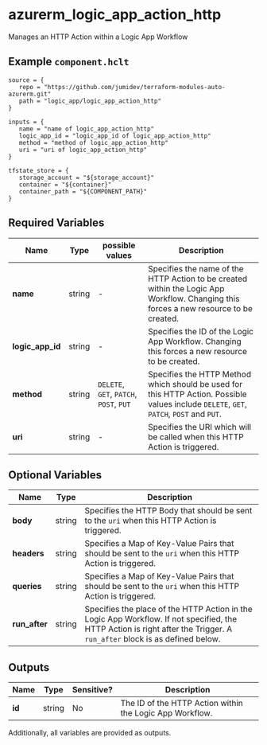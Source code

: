 # azurerm_logic_app_action_http

Manages an HTTP Action within a Logic App Workflow

## Example `component.hclt`

```hcl
source = {
   repo = "https://github.com/jumidev/terraform-modules-auto-azurerm.git" 
   path = "logic_app/logic_app_action_http" 
}

inputs = {
   name = "name of logic_app_action_http" 
   logic_app_id = "logic_app_id of logic_app_action_http" 
   method = "method of logic_app_action_http" 
   uri = "uri of logic_app_action_http" 
}

tfstate_store = {
   storage_account = "${storage_account}" 
   container = "${container}" 
   container_path = "${COMPONENT_PATH}" 
}

```

## Required Variables

| Name | Type |  possible values |  Description |
| ---- | --------- |  ----------- | ----------- |
| **name** | string |  -  |  Specifies the name of the HTTP Action to be created within the Logic App Workflow. Changing this forces a new resource to be created. | 
| **logic_app_id** | string |  -  |  Specifies the ID of the Logic App Workflow. Changing this forces a new resource to be created. | 
| **method** | string |  `DELETE`, `GET`, `PATCH`, `POST`, `PUT`  |  Specifies the HTTP Method which should be used for this HTTP Action. Possible values include `DELETE`, `GET`, `PATCH`, `POST` and `PUT`. | 
| **uri** | string |  -  |  Specifies the URI which will be called when this HTTP Action is triggered. | 

## Optional Variables

| Name | Type |  Description |
| ---- | --------- |  ----------- |
| **body** | string |  Specifies the HTTP Body that should be sent to the `uri` when this HTTP Action is triggered. | 
| **headers** | string |  Specifies a Map of Key-Value Pairs that should be sent to the `uri` when this HTTP Action is triggered. | 
| **queries** | string |  Specifies a Map of Key-Value Pairs that should be sent to the `uri` when this HTTP Action is triggered. | 
| **run_after** | string |  Specifies the place of the HTTP Action in the Logic App Workflow. If not specified, the HTTP Action is right after the Trigger. A `run_after` block is as defined below. | 



## Outputs

| Name | Type | Sensitive? | Description |
| ---- | ---- | --------- | --------- |
| **id** | string | No  | The ID of the HTTP Action within the Logic App Workflow. | 

Additionally, all variables are provided as outputs.
